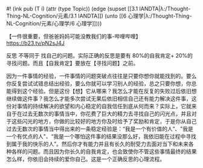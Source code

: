 #! (ink pub (T i) (attr (type Topic)) (edge (supset [[3.1 IANDTA|λ:/Thought-Thing-NL-Cognition/元素/3.1 IANDTA]]) (unto [[6 心理学|λ:/Thought-Thing-NL-Cognition/元素/心理学/6 心理学]])))

【一件很重要，但爸爸妈妈可能没教我们的事-哔哩哔哩】 https://b23.tv/pN2sJ4J


反思 不等同于 找自己的问题。实际正确的反思是要有 80%的自我肯定+ 20%的寻找问题。而且【自我肯定】要放在【寻找问题】之前。

因为一件事情的经验，一件事情的问题突破点往往是只要你想你就能找到的。要么你反复尝试试错总结出经验，要么你就可以学习别人的经验，总之只要你想，你总能得到这个经验。但是这份【想】它从哪来？我怎么才能在反复的失败过后依旧想继续做这件事？我怎么才能多次尝试无果后依旧相信自己还有能力解决这件事，这份对事情的持续解决的欲望和内心稳定的自我信任到底从何而来？实际上，它就来自于在过去无数次的事情当中，你花费了巨大的精力去寻找自己的闪光点，并且对于这些闪光的地方，你做的比较好的地方你及时给予了奖励和肯定，于是你从自己过去无数次的事情当中得出来的一条稳定经验是：“我是一个有价值的人”、"我是一个有优点的人"、“我是一个哪怕这件事的结果没那么好，我依旧能在过程中寻找到属于我的快乐的人”。然后你才有能力并且有长久的耐受力去面对当下和未来各种各样的问题。而且因为你长久的自我肯定，也会致使你不管这些事情最终的结果怎么样，你依旧会持续的爱你自己。这是一个正确反思的心理流程。
